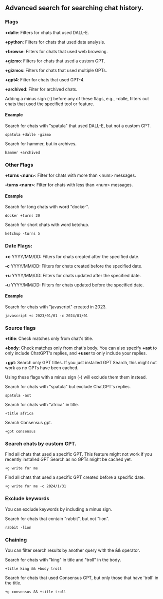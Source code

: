 ## Advanced search for searching chat history.

### Flags 
**+dalle**: Filters for chats that used DALL-E.

**+python**: Filters for chats that used data analysis.  

**+browse**: Filters for chats that used web browsing.   

**+gizmo**: Filters for chats that used a custom GPT.  

**+gizmos**: Filters for chats that used multiple GPTs.   

**+gpt4**: Filter for chats that used GPT-4. 

**+archived**: Filter for archived chats. 

Adding a minus sign (-) before any of these flags, e.g., -dalle, filters out chats that used the specified tool or feature.

#### Example  
Search for chats with "spatula" that used DALL-E, but not a custom GPT. 
```text
spatula +dalle -gizmo  
```

Search for hammer, but in archives. 
```text
hammer +archived 
```

### Other Flags
**+turns \<num\>**: Filter for chats with more than \<num\> messages.   

**-turns \<num\>**: Filter for chats with less than \<num\> messages. 

#### Example  
Search for long chats with word "docker".
```text
docker +turns 20
```

Search for short chats with word ketchup. 
```text
ketchup -turns 5 
```


### Date Flags:
**+c** YYYY/MM/DD: Filters for chats created after the specified date.  

**-c** YYYY/MM/DD: Filters for chats created before the specified date.  

**+u** YYYY/MM/DD: Filters for chats updated after the specified date.  

**-u** YYYY/MM/DD: Filters for chats updated before the specified date.  

#### Example  
Search for chats with "javascript" created in 2023. 
```text
javascript +c 2023/01/01 -c 2024/01/01 
```

### Source flags 
**+title**: Check matches only from chat's title.  

**+body**: Check matches only from chat's body. You can also specify **+ast** to only include ChatGPT's replies, and **+user** to only include your replies.    

+**gpt**: Search only GPT titles. If you just installed GPT Search, this might not work as no GPTs have been cached. 

Using these flags with a minus sign (-) will exclude them them instead. 

Search for chats with "spatula" but exclude ChatGPT's replies. 
```text
spatula -ast  
```

Search for chats with "africa" in title. 

```
+title africa 
```

Search Consensus gpt. 

```
+gpt consensus 
```

### Search chats by custom GPT.

Find all chats that used a specific GPT. This feature might not work if you recently installed GPT Search as no GPTs might be cached yet. 
```
+g write for me 
```

Find all chats that used a specific GPT created before a specific date.
```
+g write for me -c 2024/1/31
```


### Exclude keywords  
You can exclude keywords by including a minus sign. 

Search for chats that contain "rabbit", but not "lion".

```
rabbit -lion 
```

### Chaining
You can filter search results by another query with the && operator. 

Search for chats with "king" in title and "troll" in the body. 
```text
+title king && +body troll
```


Search for chats that used Consensus GPT, but only those that have 'troll' in the title. 
```text
+g consensus && +title troll
```
